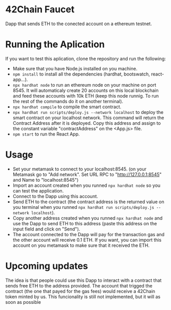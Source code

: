 # 42Chain Faucet

Dapp that sends ETH to the conected account on a ethereum testnet.

# Running the Aplication

If you want to test this aplication, clone the repository and run the following:

* Make sure that you have Node.js installed on you machine.
* `npm install` to install all the dependencies (hardhat, bootswatch, react-app...).
* `npx hardhat node` to run an ethereum node on your machine on port 8545. It will automaticaly create 20 accounts on this local blockchain and feed these accounts with 10k ETH (keep this node runnig. To run the rest of the commands do it on another terminal).
* `npx hardhat compile` to compile the smart contract.
* `npx hardhat run scripts/deploy.js --network localhost` to deploy the smart contract on your localhost network. This command will return the Contract Address after it is deployed. Copy this address and assign to the constant variable "contractAddress" on the <App.js> file.
* `npm start` to run the React App.

# Usage

* Set your metamask to connect to your localhost:8545. (on your Metamask go to "Add network". Set URL RPC to "http://127.0.0.1:8545" and Name to "localhost:8545")
* Import an account created when you runned `npx hardhat node` so you can test the application.
* Connect to the Dapp using this account.
* Send ETH to the contract (the contract address is the returned value on you terminal when you runned `npx hardhat run scripts/deploy.js --network localhost`).
* Copy another address created when you runned `npx hardhat node` and use the Dapp to send ETH to this address (paste this address on the input field and click on "Send").
* The account connected to the Dapp will pay for the transaction gas and the other account will receive 0.1 ETH. If you want, you can import this account on you metamask to make sure that it received the ETH.

# Upcoming updates

The idea is that people could use this Dapp to interact with a contract that sends free ETH to the address provided. The account that trigged the contract (the one that payed for the gas fees) would receive a 42Chain token minted by us. This funcionality is still not implemented, but it will as soon as possible
